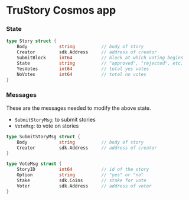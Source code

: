 # TruStory Cosmos app

### State

```go
type Story struct {
    Body            string          // body of story
    Creator         sdk.Address     // address of creator
    SubmitBlock     int64           // block at which voting begins
    State           string          // "approved", "rejected", etc.
    YesVotes        int64           // total yes votes
    NoVotes         int64           // total no votes
}
```

### Messages

These are the messages needed to modify the above state.

- `SubmitStoryMsg`: to submit stories
- `VoteMsg`: to vote on stories

```go
type SubmitStoryMsg struct {
    Body            string          // body of story
    Creator         sdk.Address     // address of creator
}
```

```go
type VoteMsg struct {
    StoryID         int64           // id of the story
    Option          string          // "yes" or "no"
    Stake           sdk.Coins       // stake for vote
    Voter           sdk.Address     // address of voter
}
```
